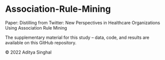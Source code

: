 # Association-Rule-Mining
Paper: Distilling from Twitter: New Perspectives in Healthcare Organizations Using Association Rule Mining

The supplementary material for this study – data, code, and results are available on this GitHub repository.

© 2022 Aditya Singhal
